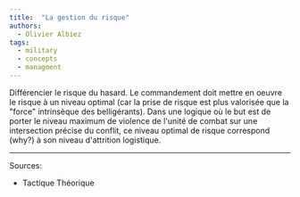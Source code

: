 ```yaml
---
title:  "La gestion du risque"
authors:
  - Olivier Albiez
tags:
  - military
  - concepts
  - managment
---
```


Différencier le risque du hasard. Le commandement doit mettre en oeuvre le risque à un niveau optimal (car la prise de risque est plus valorisée que la "force" intrinsèque des belligérants). Dans une logique où le but est de porter le niveau maximum de violence de l'unité de combat sur une intersection précise du conflit, ce niveau optimal de risque correspond (why?) à son niveau d'attrition logistique.

---
Sources:
- Tactique Théorique
